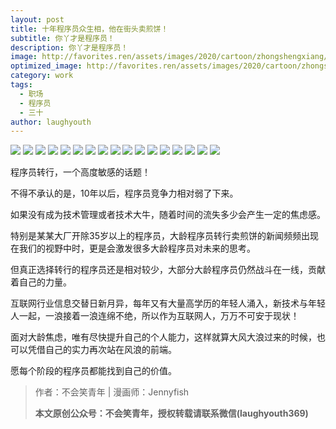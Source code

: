 ```yaml
---
layout: post
title: 十年程序员众生相，他在街头卖煎饼！
subtitle: 你丫才是程序员！
description: 你丫才是程序员！
image: http://favorites.ren/assets/images/2020/cartoon/zhongshengxiang/zhongshengxiang00.jpeg
optimized_image: http://favorites.ren/assets/images/2020/cartoon/zhongshengxiang/zhongshengxiang00.jpeg
category: work
tags:
  - 职场
  - 程序员
  - 三十
author: laughyouth
---
```


![](http://favorites.ren/assets/images/2020/cartoon/zhongshengxiang/zhongshengxiang01.jpg)
![](http://favorites.ren/assets/images/2020/cartoon/zhongshengxiang/zhongshengxiang02.jpg)
![](http://favorites.ren/assets/images/2020/cartoon/zhongshengxiang/zhongshengxiang03.jpg)
![](http://favorites.ren/assets/images/2020/cartoon/zhongshengxiang/zhongshengxiang04.jpg)
![](http://favorites.ren/assets/images/2020/cartoon/zhongshengxiang/zhongshengxiang05.jpg)
![](http://favorites.ren/assets/images/2020/cartoon/zhongshengxiang/zhongshengxiang06.jpg)
![](http://favorites.ren/assets/images/2020/cartoon/zhongshengxiang/zhongshengxiang07.jpg)
![](http://favorites.ren/assets/images/2020/cartoon/zhongshengxiang/zhongshengxiang08.jpg)
![](http://favorites.ren/assets/images/2020/cartoon/zhongshengxiang/zhongshengxiang09.jpg)
![](http://favorites.ren/assets/images/2020/cartoon/zhongshengxiang/zhongshengxiang10.jpg)
![](http://favorites.ren/assets/images/2020/cartoon/zhongshengxiang/zhongshengxiang11.jpg)
![](http://favorites.ren/assets/images/2020/cartoon/zhongshengxiang/zhongshengxiang12.jpg)
![](http://favorites.ren/assets/images/2020/cartoon/zhongshengxiang/zhongshengxiang13.jpg)
![](http://favorites.ren/assets/images/2020/cartoon/zhongshengxiang/zhongshengxiang14.jpg)
![](http://favorites.ren/assets/images/2020/cartoon/zhongshengxiang/zhongshengxiang15.jpg)
![](http://favorites.ren/assets/images/2020/cartoon/zhongshengxiang/zhongshengxiang16.jpg)
![](http://favorites.ren/assets/images/2020/cartoon/zhongshengxiang/zhongshengxiang17.jpg)

程序员转行，一个高度敏感的话题！

不得不承认的是，10年以后，程序员竞争力相对弱了下来。

如果没有成为技术管理或者技术大牛，随着时间的流失多少会产生一定的焦虑感。

特别是某某大厂开除35岁以上的程序员，大龄程序员转行卖煎饼的新闻频频出现在我们的视野中时，更是会激发很多大龄程序员对未来的思考。

但真正选择转行的程序员还是相对较少，大部分大龄程序员仍然战斗在一线，贡献着自己的力量。

互联网行业信息交替日新月异，每年又有大量高学历的年轻人涌入，新技术与年轻人一起，一浪接着一浪连绵不绝，所以作为互联网人，万万不可安于现状！

面对大龄焦虑，唯有尽快提升自己的个人能力，这样就算大风大浪过来的时候，也可以凭借自己的实力再次站在风浪的前端。

愿每个阶段的程序员都能找到自己的价值。

>作者：不会笑青年 | 漫画师：Jennyfish
>
>**本文原创公众号：不会笑青年，授权转载请联系微信(laughyouth369)**
